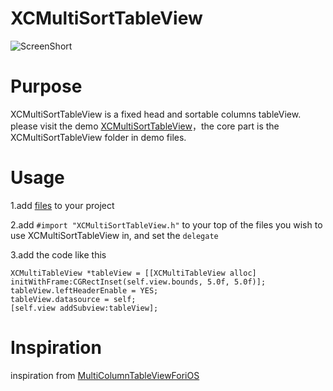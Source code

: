 XCMultiSortTableView
====================

![ScreenShort](https://raw.github.com/kingiol/XCMultiSortTableView/master/screenshot/screenShort.gif)

Purpose
=======

XCMultiSortTableView is a fixed head and sortable columns tableView.
please visit the demo [XCMultiSortTableView](https://github.com/kingiol/XCMultiSortTableView)，the core part is the XCMultiSortTableView folder in demo files.

Usage
=====

1.add [files](https://github.com/kingiol/XCMultiSortTableView/tree/master/XCMultiTableDemo/XCMultiSortTableView) to your project

2.add `#import "XCMultiSortTableView.h"` to your top of the files you wish to use XCMultiSortTableView in, and set the `delegate`

3.add the code like this
>
	XCMultiTableView *tableView = [[XCMultiTableView alloc] initWithFrame:CGRectInset(self.view.bounds, 5.0f, 5.0f)];
    tableView.leftHeaderEnable = YES;
    tableView.datasource = self;
    [self.view addSubview:tableView];

Inspiration
===========

inspiration from [MultiColumnTableViewForiOS](https://github.com/Xenofex/MultiColumnTableViewForiOS)

